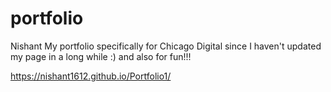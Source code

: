 # portfolio
  Nishant
  My portfolio specifically for Chicago Digital since I haven't updated my page in a long while :) and also for fun!!!

  https://nishant1612.github.io/Portfolio1/
